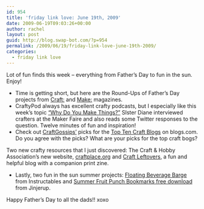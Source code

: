 ```yaml
---
id: 954
title: 'friday link love: June 19th, 2009'
date: 2009-06-19T09:03:26+00:00
author: rachel
layout: post
guid: http://blog.swap-bot.com/?p=954
permalink: /2009/06/19/friday-link-love-june-19th-2009/
categories:
  - friday link love
---
```

Lot of fun finds this week &#8211; everything from Father&#8217;s Day to fun in the sun. Enjoy!

  * Time is getting short, but here are the Round-Ups of Father&#8217;s Day projects from [Craft:](http://blog.craftzine.com/archive/2009/06/fathers_day_gift_guide_on_make.html?CMP=OTC-5JF307375954) and [Make:](http://blog.makezine.com/archive/2009/06/diy_for_dad_happy_fathers_day_from.html) magazines.
  * CraftyPod always has excellent crafty podcasts, but I especially like this week&#8217;s topic [&#8220;Why Do You Make Things?&#8221;](http://www.craftypod.com/2009/06/19/craftypod-94-why-do-you-make-things/) SIster Diane interviewed crafters at the Maker Faire and also reads some Twitter responses to the question. Twelve minutes of fun and inspiration!
  * Check out [CraftGossips&#8217;](http://craftgossip.com/) picks for the [Top Ten Craft Blogs](http://www.blogs.com/topten/craft-gossips-10-favorite-craft-blogs/index.html) on blogs.com. Do you agree with the picks? What are your picks for the top craft bogs?</li> 

Two new crafty resources that I just discovered: The Craft & Hobby Association&#8217;s new website, [craftplace.org](http://www.craftplace.org/) and [Craft Leftovers](http://www.craftleftovers.com/blog/), a fun and helpful blog with a companion print zine.</li> 

  * Lastly, two fun in the sun summer projects: [Floating Beverage Barge](http://www.instructables.com/id/The-Beverage-Barge-MK-2/) from Instructables and [Summer Fruit Punch Bookmarks free download](http://jinjerup.blogspot.com/2009/06/freebies-summer-fruit-punch-bookmarks.html) from Jinjerup.</ul> 

Happy Father&#8217;s Day to all the dads!! xoxo